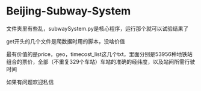 # Beijing-Subway-System

文件夹里有些乱，subwaySystem.py是核心程序，运行那个就可以试验结果了

get开头的几个文件是爬数据时用的脚本，没啥价值

最有价值的是price，geo，timecost_list这几个txt，里面分别是53956种地铁站组合的票价，全部（不重复329个车站）车站的准确的经纬度，以及站间所需行驶时间

如果有问题欢迎私信

